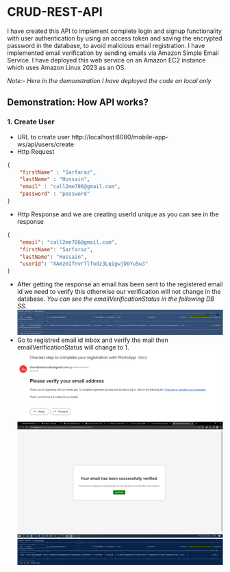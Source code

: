 # CRUD-REST-API
I have created this API to implement complete login and signup functionality with user authentication by using an access token and saving the encrypted password in the database, to avoid malicious email registration. I have implemented email verification by sending emails via Amazon Simple Email Service. I have deployed this web service on an Amazon EC2 instance which uses Amazon Linux 2023 as an OS.

_Note:- Here in the demonstration I have deployed the code on local only_

## Demonstration: How API works?
### 1. Create User 
- URL to create user http://localhost:8080/mobile-app-ws/api/users/create
- Http Request
```json
{
    "firstName" : "Sarfaraz",
    "lastName" : "Hussain",
    "email" : "call2me786@gmail.com",
    "password" : "password"
}
```   
- Http Response and we are creating userId unique as you can see in the response
```Json
{
    "email": "call2me786@gmail.com",
    "firstName": "Sarfaraz",
    "lastName": "Hussain",
    "userId": "XAmzmIfnvrTlfudz3LqigwjD0Yu5w3"
}
```
- After getting the response an email has been sent to the registered email id we need to verify this otherwise our verification will not change in the database. 
_You can see the emailVerificationStatus in the following DB SS._
![img](https://github.com/Sarfaraz-Hussain/CRUD-REST-API/blob/master/images/db1.png)
- Go to registred email id inbox and verify the mail then emailVerificationStatus will change to 1.
![img](https://github.com/Sarfaraz-Hussain/CRUD-REST-API/blob/master/images/email.png)
![img](https://github.com/Sarfaraz-Hussain/CRUD-REST-API/blob/master/images/Screenshot%20(37).png)
![img](https://github.com/Sarfaraz-Hussain/CRUD-REST-API/blob/master/images/Capture.PNG)
